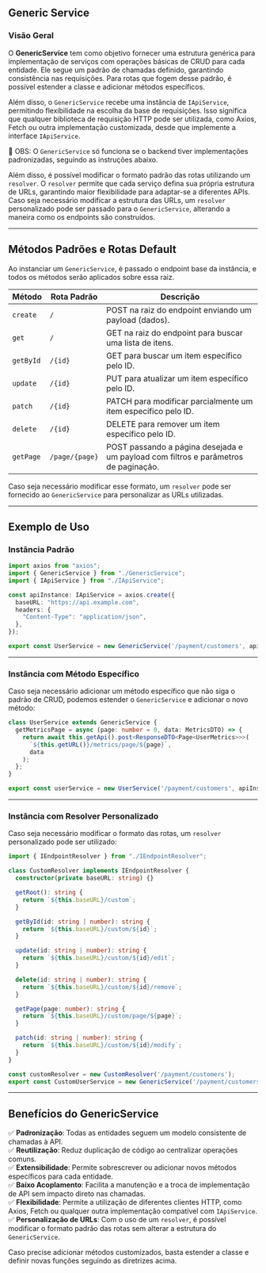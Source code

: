 ## Generic Service

### Visão Geral

O **GenericService** tem como objetivo fornecer uma estrutura genérica para implementação de serviços com operações básicas de CRUD para cada entidade. Ele segue um padrão de chamadas definido, garantindo consistência nas requisições. Para rotas que fogem desse padrão, é possível estender a classe e adicionar métodos específicos.

Além disso, o `GenericService` recebe uma instância de `IApiService`, permitindo flexibilidade na escolha da base de requisições. Isso significa que qualquer biblioteca de requisição HTTP pode ser utilizada, como Axios, Fetch ou outra implementação customizada, desde que implemente a interface `IApiService`.

🚨 OBS: O `GenericService` só funciona se o backend tiver implementações padronizadas, seguindo as instruções abaixo.

Além disso, é possível modificar o formato padrão das rotas utilizando um `resolver`. O `resolver` permite que cada serviço defina sua própria estrutura de URLs, garantindo maior flexibilidade para adaptar-se a diferentes APIs. Caso seja necessário modificar a estrutura das URLs, um `resolver` personalizado pode ser passado para o `GenericService`, alterando a maneira como os endpoints são construídos.

---

## Métodos Padrões e Rotas Default

Ao instanciar um `GenericService`, é passado o endpoint base da instância, e todos os métodos serão aplicados sobre essa raiz.

| Método   | Rota Padrão      | Descrição |
|----------|-----------------|------------|
| `create` | `/`             | POST na raiz do endpoint enviando um payload (dados). |
| `get`    | `/`             | GET na raiz do endpoint para buscar uma lista de itens. |
| `getById`| `/{id}`         | GET para buscar um item específico pelo ID. |
| `update` | `/{id}`         | PUT para atualizar um item específico pelo ID. |
| `patch`  | `/{id}`         | PATCH para modificar parcialmente um item específico pelo ID. |
| `delete` | `/{id}`         | DELETE para remover um item específico pelo ID. |
| `getPage`| `/page/{page}`  | POST passando a página desejada e um payload com filtros e parâmetros de paginação. |

Caso seja necessário modificar esse formato, um `resolver` pode ser fornecido ao `GenericService` para personalizar as URLs utilizadas.

---

## Exemplo de Uso

### **Instância Padrão**

```typescript
import axios from "axios";
import { GenericService } from "./GenericService";
import { IApiService } from "./IApiService";

const apiInstance: IApiService = axios.create({
  baseURL: "https://api.example.com",
  headers: {
    "Content-Type": "application/json",
  },
});

export const UserService = new GenericService('/payment/customers', apiInstance);
```

---

### **Instância com Método Específico**

Caso seja necessário adicionar um método específico que não siga o padrão de CRUD, podemos estender o `GenericService` e adicionar o novo método:

```typescript
class UserService extends GenericService {
  getMetricsPage = async (page: number = 0, data: MetricsDTO) => {
    return await this.getApi().post<ResponseDTO<Page<UserMetrics>>>(
      `${this.getURL()}/metrics/page/${page}`,
      data
    );
  };
}

export const userService = new UserService('/payment/customers', apiInstance);
```

---

### **Instância com Resolver Personalizado**

Caso seja necessário modificar o formato das rotas, um `resolver` personalizado pode ser utilizado:

```typescript
import { IEndpointResolver } from "./IEndpointResolver";

class CustomResolver implements IEndpointResolver {
  constructor(private baseURL: string) {}

  getRoot(): string {
    return `${this.baseURL}/custom`;
  }

  getById(id: string | number): string {
    return `${this.baseURL}/custom/${id}`;
  }

  update(id: string | number): string {
    return `${this.baseURL}/custom/${id}/edit`;
  }

  delete(id: string | number): string {
    return `${this.baseURL}/custom/${id}/remove`;
  }

  getPage(page: number): string {
    return `${this.baseURL}/custom/page/${page}`;
  }

  patch(id: string | number): string {
    return `${this.baseURL}/custom/${id}/modify`;
  }
}

const customResolver = new CustomResolver('/payment/customers');
export const CustomUserService = new GenericService('/payment/customers', apiInstance, customResolver);
```

---

## **Benefícios do GenericService**
✅ **Padronização**: Todas as entidades seguem um modelo consistente de chamadas à API.  
✅ **Reutilização**: Reduz duplicação de código ao centralizar operações comuns.  
✅ **Extensibilidade**: Permite sobrescrever ou adicionar novos métodos específicos para cada entidade.  
✅ **Baixo Acoplamento**: Facilita a manutenção e a troca de implementação de API sem impacto direto nas chamadas.  
✅ **Flexibilidade**: Permite a utilização de diferentes clientes HTTP, como Axios, Fetch ou qualquer outra implementação compatível com `IApiService`.  
✅ **Personalização de URLs**: Com o uso de um `resolver`, é possível modificar o formato padrão das rotas sem alterar a estrutura do `GenericService`.

Caso precise adicionar métodos customizados, basta estender a classe e definir novas funções seguindo as diretrizes acima.